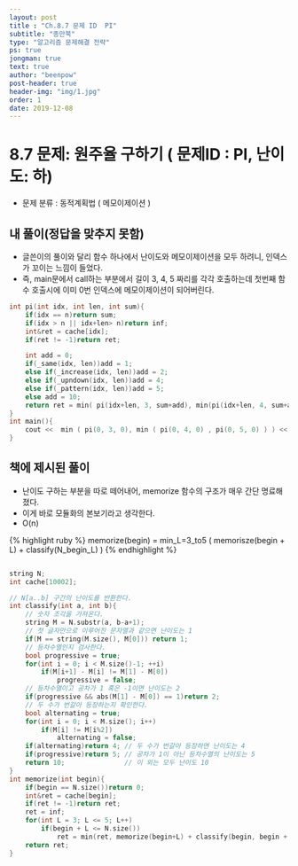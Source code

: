 ```yaml
---
layout: post
title : "Ch.8.7 문제 ID  PI"
subtitle: "종만북"
type: "알고리즘 문제해결 전략"
ps: true
jongman: true
text: true
author: "beenpow"
post-header: true
header-img: "img/1.jpg"
order: 1
date: 2019-12-08
---
```


# 8.7 문제: 원주율 구하기 ( 문제ID : PI, 난이도: 하)
[algo]: <https://algospot.com/judge/problem/read/PI>

- 문제 분류 : 동적계획법 ( 메모이제이션 )

## 내 풀이(정답을 맞추지 못함)

- 글쓴이의 풀이와 달리 함수 하나에서 난이도와 메모이제이션을 모두 하려니, 인덱스가 꼬이는 느낌이
  들었다.
- 즉, main문에서 call하는 부분에서 길이 3, 4, 5 짜리를 각각 호출하는데 첫번째 함수 호출시에 이미 0번
  인덱스에 메모이제이션이 되어버린다.

```cpp
int pi(int idx, int len, int sum){
    if(idx == n)return sum;
    if(idx > n || idx+len> n)return inf;
    int&ret = cache[idx];
    if(ret != -1)return ret;

    int add = 0;
    if(_same(idx, len))add = 1;
    else if(_increase(idx, len))add = 2;
    else if(_upndown(idx, len))add = 4;
    else if(_pattern(idx, len))add = 5;
    else add = 10;
    return ret = min( pi(idx+len, 3, sum+add), min(pi(idx+len, 4, sum+add), pi(idx+len, 5, sum+add) ) );
}
int main(){
    cout <<  min ( pi(0, 3, 0), min ( pi(0, 4, 0) , pi(0, 5, 0) ) ) << endl;
}
```


## 책에 제시된 풀이

- 난이도 구하는 부분을 따로 떼어내어, memorize 함수의 구조가 매우 간단 명료해졌다.
- 이게 바로 모듈화의 본보기라고 생각한다.
- O(n)

{% highlight ruby %}
memorize(begin) = min_L=3_to5 ( memorisze(begin + L) + classify(N_begin_L) )
{% endhighlight %}

```cpp

string N;
int cache[10002];

// N[a..b] 구간의 난이도를 반환한다.
int classify(int a, int b){
    // 숫자 조각을 가져온다.
    string M = N.substr(a, b-a+1);
    // 첫 글자만으로 이루어진 문자열과 같으면 난이도는 1
    if(M == string(M.size(), M[0])) return 1;
    // 등차수열인지 검사한다.
    bool progressive = true;
    for(int i = 0; i < M.size()-1; ++i)
        if(M[i+1] - M[i] != M[1] - M[0])
            progressive = false;
    // 등차수열이고 공차가 1 혹은 -1이면 난이도는 2
    if(progressive && abs(M[1] - M[0]) == 1)return 2;
    // 두 수가 번갈아 등장하는지 확인한다.
    bool alternating = true;
    for(int i = 0; i < M.size(); i++)
        if(M[i] != M[i%2])
            alternating = false;
    if(alternating)return 4; // 두 수가 번갈아 등장하면 난이도는 4
    if(progressive)return 5; // 공차가 1이 아닌 등차수열의 난이도는 5
    return 10;               // 이 외는 모두 난이도 10
}
int memorize(int begin){
    if(begin == N.size())return 0;
    int&ret = cache[begin];
    if(ret != -1)return ret;
    ret = inf;
    for(int L = 3; L <= 5; L++)
        if(begin + L <= N.size())
            ret = min(ret, memorize(begin+L) + classify(begin, begin + L -1));
    return ret;
}
```
